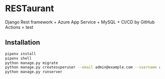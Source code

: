 RESTaurant
===

Django Rest framework + Azure App Service + MySQL + CI/CD by GitHub Actions = test

## Installation

```bash
pipenv install
pipenv shell
python manage.py migrate
python manage.py createsuperuser --email admin@example.com --username admin
python manage.py runserver
```

